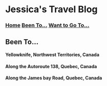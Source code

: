 # Jessica's Travel Blog

### [Home](./home.md)    [Been To...](./beenTo.md)    [Want to Go To...](./wantToGoTo.md)

## Been To...

#### Yellowknife, Northwest Territories, Canada

#### Along the Autoroute 138, Quebec, Canada

#### Along the James bay Road, Quebec, Canada
